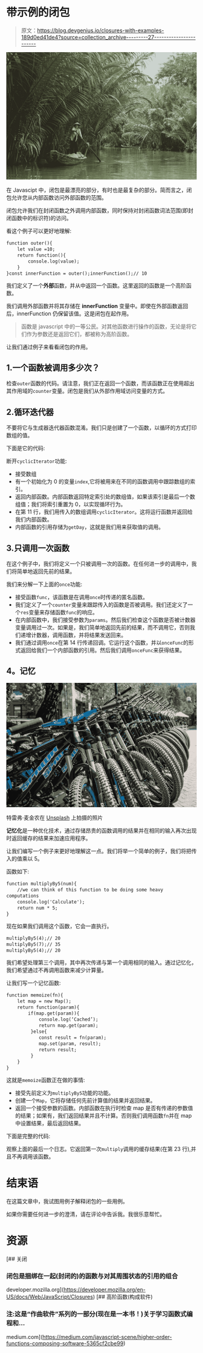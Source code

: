 # 带示例的闭包

> 原文：<https://blog.devgenius.io/closures-with-examples-189d0ed41de4?source=collection_archive---------27----------------------->

![](img/79ccf8c3fe602438f94e002b3372024c.png)

在 Javascipt 中，闭包是最漂亮的部分，有时也是最复杂的部分。简而言之，闭包允许您从内部函数访问外部函数的范围。

闭包允许我们在封闭函数之外调用内部函数，同时保持对封闭函数词法范围(即封闭函数中的标识符)的访问。

看这个例子可以更好地理解:

```
function outer(){ 
    let value =10;
    return function(){
        console.log(value);
    }
}const innerFunction = outer();innerFunction();// 10
```

我们定义了一个**外部**函数，并从中返回一个函数。这里返回的函数是一个高阶函数。

我们调用外部函数并将其存储在 **innerFunction** 变量中。即使在外部函数返回后，innerFunction 仍保留该值。这是闭包在起作用。

> 函数是 javascript 中的一等公民。对其他函数进行操作的函数，无论是将它们作为参数还是返回它们，都被称为高阶函数。

让我们通过例子来看看闭包的作用。

## 1.一个函数被调用多少次？

检查`outer`函数的代码。请注意，我们正在返回一个函数，而该函数正在使用超出其作用域的`counter`变量。闭包是我们从外部作用域访问变量的方式。

## 2.循环迭代器

不要将它与生成器迭代器函数混淆。我们只是创建了一个函数，以循环的方式打印数组的值。

下面是它的代码:

断开`cyclicIterator`功能:

*   接受数组
*   有一个初始化为 0 的变量`index`,它将被用来在不同的函数调用中跟踪数组的索引。
*   返回内部函数。内部函数返回特定索引处的数组值，如果该索引是最后一个数组值；我们将索引重置为 0，以实现循环行为。
*   在第 11 行，我们用传入的数组调用`cyclicIterator`。这将运行函数并返回给我们内部函数。
*   内部函数的引用存储为`getDay`，这就是我们用来获取值的调用。

## 3.只调用一次函数

在这个例子中，我们将定义一个只被调用一次的函数。在任何进一步的调用中，我们将简单地返回先前的结果。

我们来分解一下上面的`once`功能:

*   接受函数`func`，该函数是在调用`once`时传递的匿名函数。
*   我们定义了一个`counter`变量来跟踪传入的函数是否被调用。我们还定义了一个`res`变量来存储函数`func`的响应。
*   在内部函数中，我们接受参数为`params`。然后我们检查这个函数是否被计数器变量调用过一次。如果是，我们简单地返回先前的结果，而不调用它，否则我们递增计数器，调用函数，并将结果发送回来。
*   我们通过调用`once`在第 14 行传递回调。它运行这个函数，并以`onceFunc`的形式返回给我们一个内部函数的引用。然后我们调用`onceFunc`来获得结果。

## **4。记忆**

![](img/9781b8633488e4958f38c2c516a8372e.png)

特雷弗·麦金农在 [Unsplash](https://unsplash.com?utm_source=medium&utm_medium=referral) 上拍摄的照片

**记忆化**是一种优化技术，通过存储昂贵的函数调用的结果并在相同的输入再次出现时返回缓存的结果来加速应用程序。

让我们编写一个例子来更好地理解这一点。我们将举一个简单的例子，我们将把传入的值乘以 5。

函数如下:

```
function multiplyBy5(num){
    //we can think of this function to be doing some heavy computations
    console.log('Calculate');
    return num * 5;
}
```

现在如果我们调用这个函数，它会一直执行。

```
multiplyBy5(4);// 20
multiplyBy5(7);// 35
multiplyBy5(4);// 20
```

我们希望处理第三个调用，其中再次传递与第一个调用相同的输入。通过记忆化，我们希望通过不再调用函数来减少计算量。

让我们写一个记忆函数:

```
function memoize(fn){
    let map = new Map();
    return function(param){
        if(map.get(param)){
            console.log(‘Cached’);
            return map.get(param); 
         }else{
            const result = fn(param);
            map.set(param, result);
            return result;
         }
    }
}
```

这就是`memoize`函数正在做的事情:

*   接受先前定义为`multiplyBy5`功能的功能。
*   创建一个`Map`，它将存储任何先前计算值的结果并返回结果。
*   返回一个接受参数的函数。内部函数在执行时检查 map 是否有传递的参数值的结果；如果有，我们返回结果并且不计算。否则我们调用函数`fn`并在 map 中设置结果，最后返回结果。

下面是完整的代码:

观察上面的最后一个日志。它返回第一次`multiply`调用的缓存结果(在第 23 行),并且不再调用该函数。

# 结束语

在这篇文章中，我试图用例子解释闭包的一些用例。

如果你需要任何进一步的澄清，请在评论中告诉我。我很乐意帮忙。

# 资源

[](https://developer.mozilla.org/en-US/docs/Web/JavaScript/Closures) [## 关闭

### 闭包是捆绑在一起(封闭的)的函数与对其周围状态的引用的组合

developer.mozilla.org](https://developer.mozilla.org/en-US/docs/Web/JavaScript/Closures) [](https://medium.com/javascript-scene/higher-order-functions-composing-software-5365cf2cbe99) [## 高阶函数(构成软件)

### 注:这是“作曲软件”系列的一部分(现在是一本书！)关于学习函数式编程和…

medium.com](https://medium.com/javascript-scene/higher-order-functions-composing-software-5365cf2cbe99)